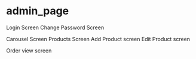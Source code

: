 # admin_page


Login Screen
Change Password Screen

Carousel Screen
Products Screen
Add Product screen
Edit Product screen

Order view screen
